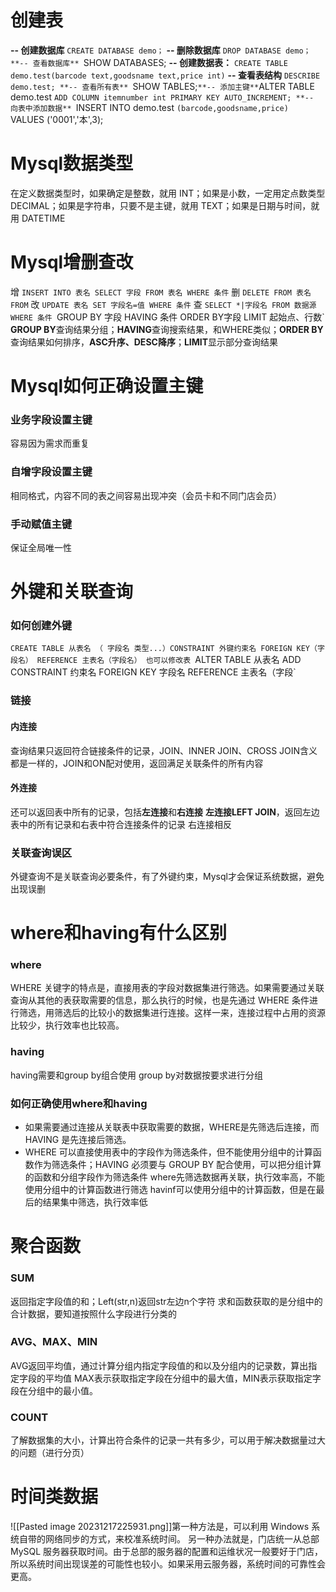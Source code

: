# 创建表
**-- 创建数据库**
`CREATE DATABASE demo；`
**-- 删除数据库**
`DROP DATABASE demo；
**-- 查看数据库**
`SHOW DATABASES;
**-- 创建数据表：**
`CREATE TABLE demo.test(barcode text,goodsname text,price int)`
**-- 查看表结构**
`DESCRIBE demo.test;
**-- 查看所有表**
`SHOW TABLES;`
**-- 添加主键**
`ALTER TABLE demo.test
`ADD COLUMN itemnumber int PRIMARY KEY AUTO_INCREMENT;
**-- 向表中添加数据**
`INSERT INTO demo.test
`(barcode,goodsname,price)
`VALUES ('0001','本',3);
# Mysql数据类型
在定义数据类型时，如果确定是整数，就用 INT；如果是小数，一定用定点数类型 DECIMAL；如果是字符串，只要不是主键，就用 TEXT；如果是日期与时间，就用 DATETIME
# Mysql增删查改
增
`INSERT INTO 表名 SELECT 字段 FROM 表名 WHERE 条件`
删
`DELETE FROM 表名 FROM`
改
`UPDATE 表名 SET 字段名=值 WHERE 条件`
查
`SELECT *|字段名 FROM 数据源 WHERE 条件
`GROUP BY 字段 HAVING 条件 ORDER BY字段 LIMIT 起始点、行数`
**GROUP BY**查询结果分组；**HAVING**查询搜索结果，和WHERE类似；**ORDER BY**查询结果如何排序，**ASC升序、DESC降序**；**LIMIT**显示部分查询结果
# Mysql如何正确设置主键
### 业务字段设置主键
容易因为需求而重复
### 自增字段设置主键
相同格式，内容不同的表之间容易出现冲突（会员卡和不同门店会员）
### 手动赋值主键
保证全局唯一性
# 外键和关联查询
### 如何创建外键
`CREATE TABLE 从表名 （ 字段名 类型...）CONSTRAINT 外键约束名 FOREIGN KEY（字段名） REFERENCE 主表名（字段名）
也可以修改表
`ALTER TABLE 从表名 ADD CONSTRAINT 约束名 FOREIGN KEY 字段名 REFERENCE 主表名（字段`
### 链接
#### 内连接
查询结果只返回符合链接条件的记录，JOIN、INNER JOIN、CROSS JOIN含义都是一样的，JOIN和ON配对使用，返回满足关联条件的所有内容
#### 外连接
还可以返回表中所有的记录，包括**左连接**和**右连接**
**左连接LEFT JOIN**，返回左边表中的所有记录和右表中符合连接条件的记录
右连接相反
### 关联查询误区
外键查询不是关联查询必要条件，有了外键约束，Mysql才会保证系统数据，避免出现误删
# where和having有什么区别
### where
WHERE 关键字的特点是，直接用表的字段对数据集进行筛选。如果需要通过关联查询从其他的表获取需要的信息，那么执行的时候，也是先通过 WHERE 条件进行筛选，用筛选后的比较小的数据集进行连接。这样一来，连接过程中占用的资源比较少，执行效率也比较高。
### having
having需要和group by组合使用
group by对数据按要求进行分组
### 如何正确使用where和having
- 如果需要通过连接从关联表中获取需要的数据，WHERE是先筛选后连接，而HAVING 是先连接后筛选。
- WHERE 可以直接使用表中的字段作为筛选条件，但不能使用分组中的计算函数作为筛选条件；HAVING 必须要与 GROUP BY 配合使用，可以把分组计算的函数和分组字段作为筛选条件
where先筛选数据再关联，执行效率高，不能使用分组中的计算函数进行筛选
havinf可以使用分组中的计算函数，但是在最后的结果集中筛选，执行效率低
# 聚合函数
### SUM
返回指定字段值的和；Left(str,n)返回str左边n个字符
求和函数获取的是分组中的合计数据，要知道按照什么字段进行分类的
### AVG、MAX、MIN
AVG返回平均值，通过计算分组内指定字段值的和以及分组内的记录数，算出指定字段的平均值
MAX表示获取指定字段在分组中的最大值，MIN表示获取指定字段在分组中的最小值。
### COUNT
了解数据集的大小，计算出符合条件的记录一共有多少，可以用于解决数据量过大的问题（进行分页）
# 时间类数据
![[Pasted image 20231217225931.png]]第一种方法是，可以利用 Windows 系统自带的网络同步的方式，来校准系统时间。
另一种办法就是，门店统一从总部 MySQL 服务器获取时间。由于总部的服务器的配置和运维状况一般要好于门店，所以系统时间出现误差的可能性也较小。如果采用云服务器，系统时间的可靠性会更高。